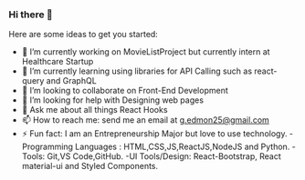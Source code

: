 ### Hi there 👋


Here are some ideas to get you started:

- 🔭 I’m currently working on MovieListProject but currently intern at Healthcare Startup
- 🌱 I’m currently learning using libraries for API Calling such as react-query and GraphQL
- 👯 I’m looking to collaborate on Front-End Development 
- 🤔 I’m looking for help with Designing web pages
- 💬 Ask me about all things React Hooks
- 📫 How to reach me: send me an email at g.edmon25@gmail.com
- ⚡ Fun fact: I am an Entrepreneurship Major but love to use technology.
-Programming Languages : HTML,CSS,JS,ReactJS,NodeJS and Python.
-Tools: Git,VS Code,GitHub.
-UI Tools/Design: React-Bootstrap, React material-ui and Styled Components.
##




